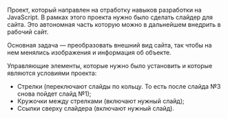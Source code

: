   Проект, который направлен на отработку навыков разработки на JavaScript.
  В рамках этого проекта нужно было сделать слайдер для сайта. Это автономная часть которую можно в дальнейшем внедрить в рабочий сайт. 

  Основная задача — преобразовать внешний вид сайта, так чтобы на нем менялись изображения и информация об объекте.

  Управляющие элементы, которые нужно было установить и которые являются условиями проекта:
* Стрелки (переключают слайды по кольцу. То есть после слайда №3 снова пойдет слайд №1);
* Кружочки между стрелками (включают нужный слайд);
* Ссылки сверху слайдера (включают нужный слайд).
